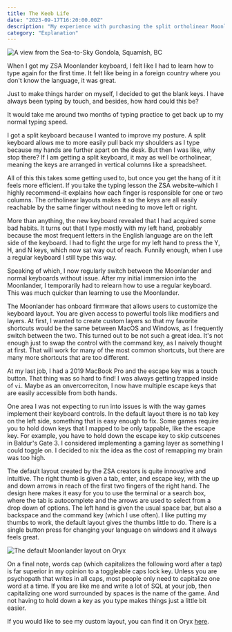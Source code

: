 ```yaml
---
title: The Keeb Life
date: "2023-09-17T16:20:00.00Z"
description: "My experience with purchasing the split ortholinear Moonlander keyboard form ZSA."
category: "Explanation"
---
```

![A view from the Sea-to-Sky Gondola, Squamish, BC](./sea-to-sky-gondola.jpg)

When I got my ZSA Moonlander keyboard, I felt like I had to learn how to type again for the first time. It felt like being in a foreign country where you don't know the language, it was great. 

Just to make things harder on myself, I decided to get the blank keys. I have always been typing by touch, and besides, how hard could this be?

It would take me around two months of typing practice to get back up to my normal typing speed. 

I got a split keyboard because I wanted to improve my posture. A split keyboard allows me to more easily pull back my shoulders as I type because my hands are further apart on the desk. But then I was like, why stop there? If I am getting a split keyboard, it may as well be ortholinear, meaning the keys are arranged in vertical columns like a spreadsheet.

All of this this takes some getting used to, but once you get the hang of it it feels more efficient. If you take the typing lesson the ZSA website–which I highly recommend–it explains how each finger is responsible for one or two columns. The ortholinear layouts makes it so the keys are all easily reachable by the same finger without needing to move left or right.

More than anything, the new keyboard revealed that I had acquired some bad habits. It turns out that I type mostly with my left hand, probably because the most frequent letters in the English language are on the left side of the keyboard. I had to fight the urge for my left hand to press the Y, H, and N keys, which now sat way out of reach. Funnily enough, when I use a regular keyboard I still type this way.

Speaking of which, I now regularly switch between the Moonlander and normal keyboards without issue. After my initial immersion into the Moonlander, I temporarily had to relearn how to use a regular keyboard. This was much quicker than learning to use the Moonlander.

The Moonlander has onboard firmware that allows users to customize the keyboard layout. You are given access to powerful tools like modifiers and layers. At first, I wanted to create custom layers so that my favorite shortcuts would be the same between MacOS and Windows, as I frequently switch between the two. This turned out to be not such a great idea. It's not enough just to swap the control with the command key, as I naively thought at first. That will work for many of the most common shortcuts, but there are many more shortcuts that are too different. 

At my last job, I had a 2019 MacBook Pro and the escape key was a touch button. That thing was so hard to find! I was always getting trapped inside of `vi`. Maybe as an onvercorreciton, I now have multiple escape keys that are easily accessible from both hands.

One area I was not expecting to run into issues is with the way games implement their keyboard controls. In the default layout there is no tab key on the left side, something that is easy enough to fix. Some games require you to hold down keys that I mapped to be only tappable, like the escape key. For example, you have to hold down the escape key to skip cutscenes in Baldur's Gate 3. I considered implementing a gaming layer as something I could toggle on. I decided to nix the idea as the cost of remapping my brain was too high.

The default layout created by the ZSA creators is quite innovative and intuitive. The right thumb is given a tab, enter, and escape key, with the up and down arrows in reach of the first two fingers of the right hand. The design here makes it easy for you to use the terminal or a search box, where the tab is autocomplete and the arrows are used to select from a drop down of options. The left hand is given the usual space bar, but also a backspace and the command key (which I use often). I like putting my thumbs to work, the default layout gives the thumbs little to do. There is a single button press for changing your language on windows and it always feels great.

![The default Moonlander layout on Oryx](./moonlander-default-layout.png)

On a final note, words cap (which capitalizes the following word after a tap) is far superior in my opinion to a toggleable caps lock key. Unless you are psychopath that writes in all caps, most people only need to capitalize one word at a time. If you are like me and write a lot of SQL at your job, then capitalizing one word surrounded by spaces is the name of the game. And not having to hold down a key as you type makes things just a little bit easier.

If you would like to see my custom layout, you can find it on Oryx [here](https://configure.zsa.io/moonlander/layouts/BPNWA/latest/0).
